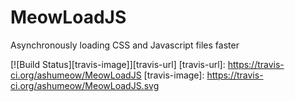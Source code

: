 # MeowLoadJS

Asynchronously loading CSS and Javascript files faster

[![Build Status][travis-image]][travis-url]
[travis-url]: https://travis-ci.org/ashumeow/MeowLoadJS
[travis-image]: https://travis-ci.org/ashumeow/MeowLoadJS.svg
